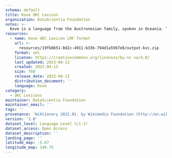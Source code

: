 ```yaml
---
schema: default
title: Kove UKC Lexicon
organization: DataScientia Foundation
notes: >-
  Kove is a language from the Austronesian family, spoken in Oceania. The UKC Lexicon of Kove is represented as a lexico-semantic network. It consists of words, word senses, synsets, as well as sense-level and synset-level relationships.
resources:
  - name: Kove UKC Lexicon LMF format
    url: >-
      resources/19fb8b51-8d2c-4911-b33b-794d1a5567e8/output-kvc.zip
    format: xml
    license: https://creativecommons.org/licenses/by-nc-sa/4.0/
    last_updated: 2023-04-13
    created: 2023-04-13
    size: 768
    release_date: 2023-04-13
    distribution_document: ''
    language: Kove
category:
  - UKC Lexicons
maintainer: DataScientia Foundation
maintainer_email: ''
tags: ''
provenance: 'Wiktionary 2022.01. by Wikimedia Foundation (http://en.wiktionary.org); Princeton WordNet 2.1 by Princeton University (https://wordnet.princeton.edu)'
version: '1.0'
dataset_level: Language Level (L1-2)
dataset_access: Open Access
dataset_description: ''
landing_page: ''
latitude_map: -5.67
longitude_map: 149.75
---
```

